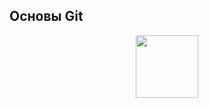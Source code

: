 ## Основы Git

<div id="header" align="center">
  <img src="https://stepik.org/media/cache/images/courses/2159/cover/ec6d30a1ff9371316aaabb067ee2bdb7.png" width="100"/>
</div>
